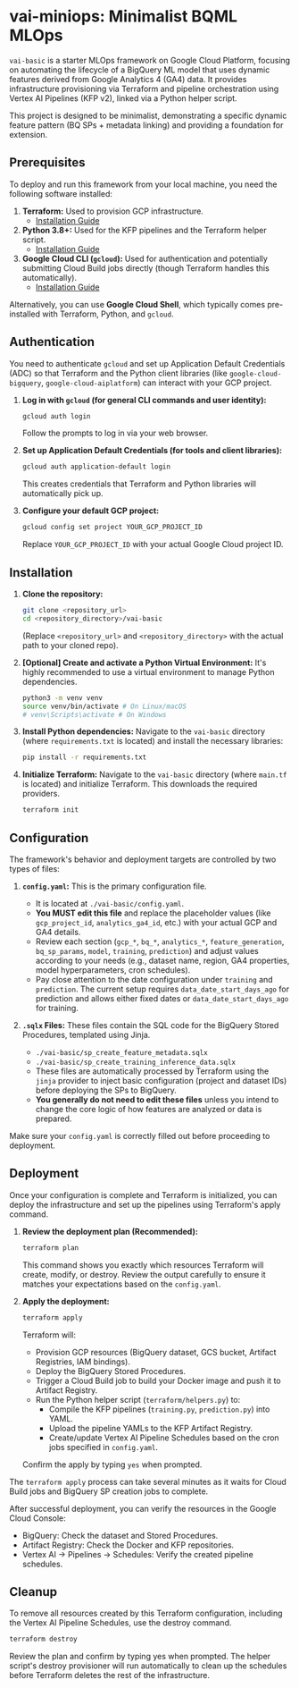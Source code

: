 # vai-miniops: Minimalist BQML MLOps

`vai-basic` is a starter MLOps framework on Google Cloud Platform, focusing on automating the lifecycle of a BigQuery ML model that uses dynamic features derived from Google Analytics 4 (GA4) data. It provides infrastructure provisioning via Terraform and pipeline orchestration using Vertex AI Pipelines (KFP v2), linked via a Python helper script.

This project is designed to be minimalist, demonstrating a specific dynamic feature pattern (BQ SPs + metadata linking) and providing a foundation for extension.

## Prerequisites

To deploy and run this framework from your local machine, you need the following software installed:

1.  **Terraform:** Used to provision GCP infrastructure.
    *   [Installation Guide](https://developer.hashicorp.com/terraform/tutorials/aws-get-started/install-cli)
2.  **Python 3.8+:** Used for the KFP pipelines and the Terraform helper script.
    *   [Installation Guide](https://www.python.org/downloads/)
3.  **Google Cloud CLI (`gcloud`):** Used for authentication and potentially submitting Cloud Build jobs directly (though Terraform handles this automatically).
    *   [Installation Guide](https://cloud.google.com/sdk/docs/install)

Alternatively, you can use **Google Cloud Shell**, which typically comes pre-installed with Terraform, Python, and `gcloud`.

## Authentication

You need to authenticate `gcloud` and set up Application Default Credentials (ADC) so that Terraform and the Python client libraries (like `google-cloud-bigquery`, `google-cloud-aiplatform`) can interact with your GCP project.

1.  **Log in with `gcloud` (for general CLI commands and user identity):**
    ```bash
    gcloud auth login
    ```
    Follow the prompts to log in via your web browser.

2.  **Set up Application Default Credentials (for tools and client libraries):**
    ```bash
    gcloud auth application-default login
    ```
    This creates credentials that Terraform and Python libraries will automatically pick up.

3.  **Configure your default GCP project:**
    ```bash
    gcloud config set project YOUR_GCP_PROJECT_ID
    ```
    Replace `YOUR_GCP_PROJECT_ID` with your actual Google Cloud project ID.

## Installation

1.  **Clone the repository:**
    ```bash
    git clone <repository_url>
    cd <repository_directory>/vai-basic
    ```
    (Replace `<repository_url>` and `<repository_directory>` with the actual path to your cloned repo).

2.  **[Optional] Create and activate a Python Virtual Environment:**
    It's highly recommended to use a virtual environment to manage Python dependencies.
    ```bash
    python3 -m venv venv
    source venv/bin/activate # On Linux/macOS
    # venv\Scripts\activate # On Windows
    ```

3.  **Install Python dependencies:**
    Navigate to the `vai-basic` directory (where `requirements.txt` is located) and install the necessary libraries:
    ```bash
    pip install -r requirements.txt
    ```

4.  **Initialize Terraform:**
    Navigate to the `vai-basic` directory (where `main.tf` is located) and initialize Terraform. This downloads the required providers.
    ```bash
    terraform init
    ```

## Configuration

The framework's behavior and deployment targets are controlled by two types of files:

1.  **`config.yaml`:** This is the primary configuration file.
    *   It is located at `./vai-basic/config.yaml`.
    *   **You MUST edit this file** and replace the placeholder values (like `gcp_project_id`, `analytics_ga4_id`, etc.) with your actual GCP and GA4 details.
    *   Review each section (`gcp_*`, `bq_*`, `analytics_*`, `feature_generation`, `bq_sp_params`, `model`, `training`, `prediction`) and adjust values according to your needs (e.g., dataset name, region, GA4 properties, model hyperparameters, cron schedules).
    *   Pay close attention to the date configuration under `training` and `prediction`. The current setup requires `data_date_start_days_ago` for prediction and allows either fixed dates or `data_date_start_days_ago` for training.

2.  **`.sqlx` Files:** These files contain the SQL code for the BigQuery Stored Procedures, templated using Jinja.
    *   `./vai-basic/sp_create_feature_metadata.sqlx`
    *   `./vai-basic/sp_create_training_inference_data.sqlx`
    *   These files are automatically processed by Terraform using the `jinja` provider to inject basic configuration (project and dataset IDs) before deploying the SPs to BigQuery.
    *   **You generally do not need to edit these files** unless you intend to change the core logic of how features are analyzed or data is prepared.

Make sure your `config.yaml` is correctly filled out before proceeding to deployment.

## Deployment

Once your configuration is complete and Terraform is initialized, you can deploy the infrastructure and set up the pipelines using Terraform's apply command.

1.  **Review the deployment plan (Recommended):**
    ```bash
    terraform plan
    ```
    This command shows you exactly which resources Terraform will create, modify, or destroy. Review the output carefully to ensure it matches your expectations based on the `config.yaml`.

2.  **Apply the deployment:**
    ```bash
    terraform apply
    ```
    Terraform will:
    *   Provision GCP resources (BigQuery dataset, GCS bucket, Artifact Registries, IAM bindings).
    *   Deploy the BigQuery Stored Procedures.
    *   Trigger a Cloud Build job to build your Docker image and push it to Artifact Registry.
    *   Run the Python helper script (`terraform/helpers.py`) to:
        *   Compile the KFP pipelines (`training.py`, `prediction.py`) into YAML.
        *   Upload the pipeline YAMLs to the KFP Artifact Registry.
        *   Create/update Vertex AI Pipeline Schedules based on the cron jobs specified in `config.yaml`.

    Confirm the apply by typing `yes` when prompted.

The `terraform apply` process can take several minutes as it waits for Cloud Build jobs and BigQuery SP creation jobs to complete.

After successful deployment, you can verify the resources in the Google Cloud Console:
*   BigQuery: Check the dataset and Stored Procedures.
*   Artifact Registry: Check the Docker and KFP repositories.
*   Vertex AI -> Pipelines -> Schedules: Verify the created pipeline schedules.

## Cleanup

To remove all resources created by this Terraform configuration, including the Vertex AI Pipeline Schedules, use the destroy command.

```bash
terraform destroy
```
Review the plan and confirm by typing yes when prompted. The helper script's destroy provisioner will run automatically to clean up the schedules before Terraform deletes the rest of the infrastructure.  
